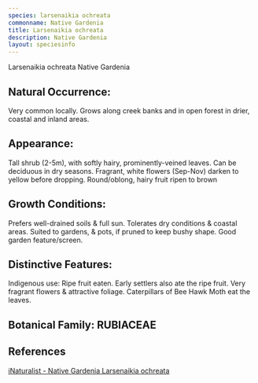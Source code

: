 ```yaml
---
species: larsenaikia ochreata
commonname: Native Gardenia
title: Larsenaikia ochreata
description: Native Gardenia
layout: speciesinfo
---
```


Larsenaikia ochreata
Native Gardenia

## Natural Occurrence:
Very common locally. Grows along creek banks and in
open forest in drier, coastal and inland areas.

## Appearance:
Tall shrub (2-5m), with softly hairy, prominently-veined
leaves. Can be deciduous in dry seasons. Fragrant, white
flowers (Sep-Nov) darken to yellow before dropping.
Round/oblong, hairy fruit ripen to brown

## Growth Conditions:
Prefers well-drained soils & full
sun. Tolerates dry conditions &
coastal areas. Suited to gardens,
& pots, if pruned to keep bushy
shape. Good garden
feature/screen.

## Distinctive Features:
Indigenous use: Ripe fruit eaten. Early settlers also ate the
ripe fruit. Very fragrant flowers & attractive foliage.
Caterpillars of Bee Hawk Moth eat the leaves.

## Botanical Family: RUBIACEAE

## References
[iNaturalist - Native Gardenia Larsenaikia ochreata](https://www.inaturalist.org/taxa/468338-Larsenaikia-ochreata)
